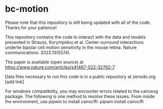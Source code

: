 # bc-motion

Please note that this repository is still being updated with all of the code. Thanks for your patience!

This repository contains the code to interact with the data and models presented in 
Strauss, Korympidou et al. Center-surround interactions underlie bipolar cell motion sensitivity in the mouse retina. Nature communications. 2022.13(5574).

The paper is available (open source) at https://www.nature.com/articles/s41467-022-32762-7

Data files necessary to run this code is in a public repository at zenodo.org [add link]

For windows compatibility, you may encounter errors related to the cairosvg package. The following is one method to resolve these issues. From inside the environment, use pipwin to install cairocffi:
pipwin install cairocffi
